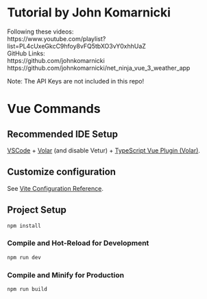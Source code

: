 # Tutorial by John Komarnicki
<p>
Following these videos:<br>
https://www.youtube.com/playlist?list=PL4cUxeGkcC9hfoy8vFQ5tbXO3vY0xhhUaZ<br>
GitHub Links:<br>
https://github.com/johnkomarnicki<br>
https://github.com/johnkomarnicki/net_ninja_vue_3_weather_app
</p>
<p>
Note: The API Keys are not included in this repo!
</p>

# Vue Commands
## Recommended IDE Setup

[VSCode](https://code.visualstudio.com/) + [Volar](https://marketplace.visualstudio.com/items?itemName=Vue.volar) (and disable Vetur) + [TypeScript Vue Plugin (Volar)](https://marketplace.visualstudio.com/items?itemName=Vue.vscode-typescript-vue-plugin).

## Customize configuration

See [Vite Configuration Reference](https://vitejs.dev/config/).

## Project Setup

```sh
npm install
```

### Compile and Hot-Reload for Development

```sh
npm run dev
```

### Compile and Minify for Production

```sh
npm run build
```
